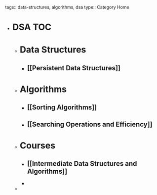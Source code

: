 tags:: data-structures, algorithms, dsa
type:: Category Home

- # DSA TOC
	- # Data Structures
		- ## [[Persistent Data Structures]]
	- # Algorithms
		- ## [[Sorting Algorithms]]
		- ## [[Searching Operations and Efficiency]]
	- # Courses
		- ## [[Intermediate Data Structures and Algorithms]]
		-
	-